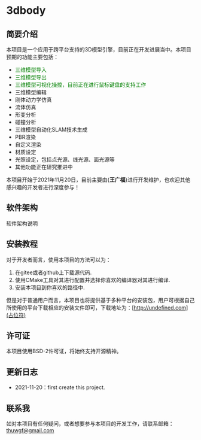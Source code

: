 # 3dbody

## 简要介绍

本项目是一个应用于跨平台支持的3D模型引擎，目前正在开发进展当中。本项目预期的功能主要包括：

+ <font color=green>三维模型导入</font>
+ <font color=green>三维模型导出</font>
+ <font color=green>三维模型可视化操控，目前正在进行鼠标键盘的支持工作</font>
+ 三维模型编辑
+ 刚体动力学仿真
+ 流体仿真
+ 形变分析
+ 碰撞分析
+ 三维模型自动化SLAM技术生成
+ PBR渲染
+ 自定义渲染
+ 材质设定
+ 光照设定，包括点光源、线光源、面光源等
+ 其他功能正在研究推进中

本项目开始于2021年11月20日，目前主要由{**王广福**}进行开发维护，也欢迎其他感兴趣的开发者进行深度参与！

## 软件架构

软件架构说明

## 安装教程

对于开发者而言，使用本项目的方法可以为：

1. 在gitee或者github上下载源代码.
2. 使用CMake工具对其进行配置并选择你喜欢的编译器对其进行编译.
3. 安装本项目到你喜欢的路径中.

但是对于普通用户而言，本项目也将提供基于多种平台的安装包，用户可根据自己所使用的平台下载相应的安装文件即可，下载地址为：[http://undefined.com](占位符)

## 许可证

本项目使用BSD-2许可证，将始终支持开源精神。

## 更新日志

+ 2021-11-20：first create this project.

## 联系我

如对本项目有任何疑问，或者想要参与本项目的开发工作，请联系邮箱： thuwgf@gmail.com
